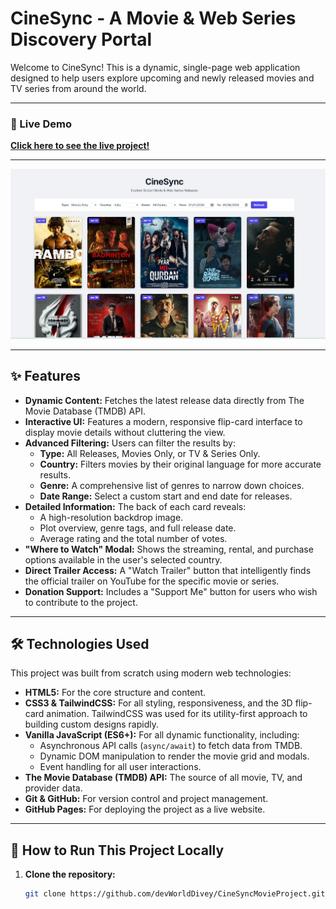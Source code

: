 # CineSync - A Movie & Web Series Discovery Portal

Welcome to CineSync! This is a dynamic, single-page web application designed to help users explore upcoming and newly released movies and TV series from around the world.

---
### 🚀 Live Demo

**[Click here to see the live project!](https://devworlddivey.github.io/CineSyncMovieProject/)** 
<!-- IMPORTANT: Replace this with your actual GitHub Pages URL -->
---

![CineSync Screenshot](https://github.com/devWorldDivey/CineSyncMovieProject/blob/main/CineSync.png?raw=true)

---

## ✨ Features

- **Dynamic Content:** Fetches the latest release data directly from The Movie Database (TMDB) API.
- **Interactive UI:** Features a modern, responsive flip-card interface to display movie details without cluttering the view.
- **Advanced Filtering:** Users can filter the results by:
  - **Type:** All Releases, Movies Only, or TV & Series Only.
  - **Country:** Filters movies by their original language for more accurate results.
  - **Genre:** A comprehensive list of genres to narrow down choices.
  - **Date Range:** Select a custom start and end date for releases.
- **Detailed Information:** The back of each card reveals:
  - A high-resolution backdrop image.
  - Plot overview, genre tags, and full release date.
  - Average rating and the total number of votes.
- **"Where to Watch" Modal:** Shows the streaming, rental, and purchase options available in the user's selected country.
- **Direct Trailer Access:** A "Watch Trailer" button that intelligently finds the official trailer on YouTube for the specific movie or series.
- **Donation Support:** Includes a "Support Me" button for users who wish to contribute to the project.

---

## 🛠️ Technologies Used

This project was built from scratch using modern web technologies:

- **HTML5:** For the core structure and content.
- **CSS3 & TailwindCSS:** For all styling, responsiveness, and the 3D flip-card animation. TailwindCSS was used for its utility-first approach to building custom designs rapidly.
- **Vanilla JavaScript (ES6+):** For all dynamic functionality, including:
  - Asynchronous API calls (`async/await`) to fetch data from TMDB.
  - Dynamic DOM manipulation to render the movie grid and modals.
  - Event handling for all user interactions.
- **The Movie Database (TMDB) API:** The source of all movie, TV, and provider data.
- **Git & GitHub:** For version control and project management.
- **GitHub Pages:** For deploying the project as a live website.

---

## 🚀 How to Run This Project Locally

1. **Clone the repository:**
   ```bash
   git clone https://github.com/devWorldDivey/CineSyncMovieProject.git